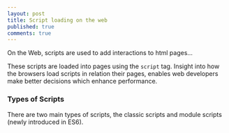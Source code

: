 ```yaml
---
layout: post
title: Script loading on the web
published: true
comments: true
---
```

On the Web, scripts are used to add interactions to html pages...
<!--more-->

These scripts are loaded into pages using the `script` tag.
Insight into how the browsers load scripts in relation their pages, enables web developers make better decisions which enhance
performance.

### Types of Scripts
There are two main types of scripts, the classic scripts and module scripts (newly introduced in ES6).

